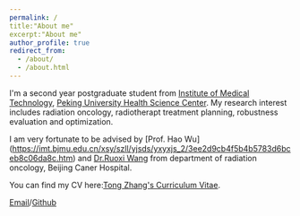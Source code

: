 ```yaml
---
permalink: /
title:"About me"
excerpt:"About me"
author_profile: true
redirect_from: 
  - /about/
  - /about.html
---
```


I'm a second year postgraduate student from [Institute of Medical Technology](https://imt.bjmu.edu.cn/), [Peking University Health Science Center](https://www.bjmu.edu.cn/). My research interest includes radiation oncology, radiotherapt treatment planning, robustness evaluation and optimization.

I am very fortunate to be advised by [Prof. Hao Wu] (https://imt.bjmu.edu.cn/xsy/szll/yjsds/yxyxjs_2/3ee2d9cb4f5b4b5783d6bceb8c06da8c.htm) and [Dr.Ruoxi Wang](mailto:rwang@bjmu.edu.cn) from department of radiation oncology, Beijing Caner Hospital.

You can find my CV here:[Tong Zhang's Curriculum Vitae](../assets/Curriculum_Vitae.pdf).

[Email](mailto:2311210774@stu.pku.edu.cn)/[Github](https://github.com/ZTnb)







